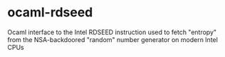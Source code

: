 ocaml-rdseed
============

Ocaml interface to the Intel RDSEED instruction used to fetch "entropy" from the NSA-backdoored "random" number generator on modern Intel CPUs
